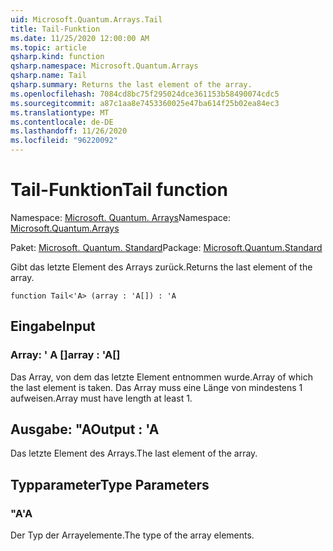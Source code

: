 ```yaml
---
uid: Microsoft.Quantum.Arrays.Tail
title: Tail-Funktion
ms.date: 11/25/2020 12:00:00 AM
ms.topic: article
qsharp.kind: function
qsharp.namespace: Microsoft.Quantum.Arrays
qsharp.name: Tail
qsharp.summary: Returns the last element of the array.
ms.openlocfilehash: 7084cd8bc75f295024dce361153b58490074cdc5
ms.sourcegitcommit: a87c1aa8e7453360025e47ba614f25b02ea84ec3
ms.translationtype: MT
ms.contentlocale: de-DE
ms.lasthandoff: 11/26/2020
ms.locfileid: "96220092"
---
```

# <a name="tail-function"></a><span data-ttu-id="fa73f-102">Tail-Funktion</span><span class="sxs-lookup"><span data-stu-id="fa73f-102">Tail function</span></span>

<span data-ttu-id="fa73f-103">Namespace: [Microsoft. Quantum. Arrays](xref:Microsoft.Quantum.Arrays)</span><span class="sxs-lookup"><span data-stu-id="fa73f-103">Namespace: [Microsoft.Quantum.Arrays](xref:Microsoft.Quantum.Arrays)</span></span>

<span data-ttu-id="fa73f-104">Paket: [Microsoft. Quantum. Standard](https://nuget.org/packages/Microsoft.Quantum.Standard)</span><span class="sxs-lookup"><span data-stu-id="fa73f-104">Package: [Microsoft.Quantum.Standard](https://nuget.org/packages/Microsoft.Quantum.Standard)</span></span>


<span data-ttu-id="fa73f-105">Gibt das letzte Element des Arrays zurück.</span><span class="sxs-lookup"><span data-stu-id="fa73f-105">Returns the last element of the array.</span></span>

```qsharp
function Tail<'A> (array : 'A[]) : 'A
```


## <a name="input"></a><span data-ttu-id="fa73f-106">Eingabe</span><span class="sxs-lookup"><span data-stu-id="fa73f-106">Input</span></span>

### <a name="array--a"></a><span data-ttu-id="fa73f-107">Array: ' A []</span><span class="sxs-lookup"><span data-stu-id="fa73f-107">array : 'A[]</span></span>

<span data-ttu-id="fa73f-108">Das Array, von dem das letzte Element entnommen wurde.</span><span class="sxs-lookup"><span data-stu-id="fa73f-108">Array of which the last element is taken.</span></span> <span data-ttu-id="fa73f-109">Das Array muss eine Länge von mindestens 1 aufweisen.</span><span class="sxs-lookup"><span data-stu-id="fa73f-109">Array must have length at least 1.</span></span>



## <a name="output--a"></a><span data-ttu-id="fa73f-110">Ausgabe: "A</span><span class="sxs-lookup"><span data-stu-id="fa73f-110">Output : 'A</span></span>

<span data-ttu-id="fa73f-111">Das letzte Element des Arrays.</span><span class="sxs-lookup"><span data-stu-id="fa73f-111">The last element of the array.</span></span>

## <a name="type-parameters"></a><span data-ttu-id="fa73f-112">Typparameter</span><span class="sxs-lookup"><span data-stu-id="fa73f-112">Type Parameters</span></span>

### <a name="a"></a><span data-ttu-id="fa73f-113">"A</span><span class="sxs-lookup"><span data-stu-id="fa73f-113">'A</span></span>

<span data-ttu-id="fa73f-114">Der Typ der Arrayelemente.</span><span class="sxs-lookup"><span data-stu-id="fa73f-114">The type of the array elements.</span></span>